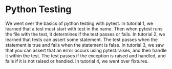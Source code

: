 # Python Testing
We went over the basics of python testing with pytest. 
In tutorial 1, we learned that a test must start with test in the name. Then when pytest runs the file with the test, it determines if the test passes or fails. 
In tutorial 2, we learned that tests can assert some statement. The test passes when the statement is true and fails when the statement is false. 
In tutorial 3, we saw that you can assert that an error occurs using pytest.raises, and then handle it within the test. The test passes if the exception is raised and handled, and fails if it is not raised or handled.
In tutorial 4, we went over fixtures. 
